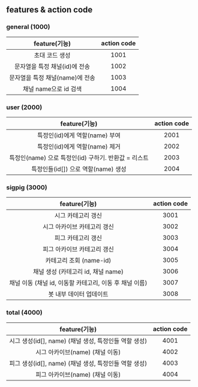 ## features & action code

### general (1000)

|feature(기능)|action code|
|:-----------:|:---------:|
| 초대 코드 생성 | 1001 |
| 문자열을 특정 채널(id)에 전송 | 1002 |
| 문자열을 특정 채널(name)에 전송 | 1003 |
| 채널 name으로 id 검색 | 1004 |

### user (2000)

|feature(기능)|action code|
|:-----------:|:---------:|
| 특정인(id)에게 역할(name) 부여 | 2001 |
| 특정인(id)에게 역할(name) 제거 | 2002 |
| 특정인(name) 으로 특정인(id) 구하기. 반환값 = 리스트 | 2003 |
| 특정인들(id[]) 으로 역할(name) 생성 | 2004 |

### sigpig (3000)

|feature(기능)|action code|
|:-----------:|:---------:|
| 시그 카테고리 갱신 | 3001 |
| 시그 아카이브 카테고리 갱신 | 3002 |
| 피그 카테고리 갱신 | 3003 |
| 피그 아카이브 카테고리 갱신 | 3004 |
| 카테고리 조회 (name-id) | 3005 |
| 채널 생성 (카테고리 id, 채널 name) | 3006 |
| 채널 이동 (채널 id, 이동할 카테고리, 이동 후 채널 이름) | 3007 |
| 봇 내부 데이터 업데이트 | 3008 |

### total (4000)

|feature(기능)|action code|
|:-----------:|:---------:|
| 시그 생성(id[], name) (채널 생성, 특정인들 역할 생성) | 4001 |
| 시그 아카이브(name) (채널 이동) | 4002 |
| 피그 생성(id[], name) (채널 생성, 특정인들 역할 생성) | 4003 |
| 피그 아카이브(name) (채널 이동) | 4004 |
